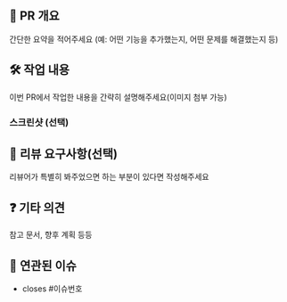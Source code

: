 ## 📌 PR 개요

간단한 요약을 적어주세요 (예: 어떤 기능을 추가했는지, 어떤 문제를 해결했는지 등)

## 🛠 작업 내용

이번 PR에서 작업한 내용을 간략히 설명해주세요(이미지 첨부 가능)

### 스크린샷 (선택)

## 💬 리뷰 요구사항(선택)

리뷰어가 특별히 봐주었으면 하는 부분이 있다면 작성해주세요

## ❓ 기타 의견

참고 문서, 향후 계획 등등 

## 🔗 연관된 이슈

- closes #이슈번호